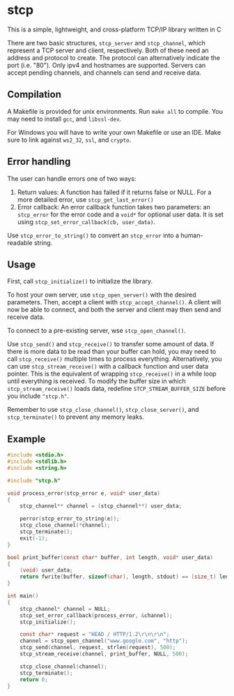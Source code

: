 # stcp
This is a simple, lightweight, and cross-platform TCP/IP library written in C

There are two basic structures, `stcp_server` and `stcp_channel`, which represent a TCP server and client, respectively. Both of these need an address and protocol to create. The protocol can alternatively indicate the port (i.e. "80"). Only ipv4 and hostnames are supported. Servers can accept pending channels, and channels can send and receive data. 

## Compilation
A Makefile is provided for unix environments. Run `make all` to compile. You may need to install `gcc`, and `libssl-dev`.

For Windows you will have to write your own Makefile or use an IDE. Make sure to link against `ws2_32`, `ssl`, and `crypto`.

## Error handling
The user can handle errors one of two ways:
1. Return values: A function has failed if it returns false or NULL. For a more detailed error, use `stcp_get_last_error()`
2. Error callback: An error callback function takes two parameters: an `stcp_error` for the error code and a `void*` for optional user data. It is set using `stcp_set_error_callback(cb, user_data)`.

Use `stcp_error_to_string()` to convert an `stcp_error` into a human-readable string.

## Usage
First, call `stcp_initialize()` to initialize the library. 

To host your own server, use `stcp_open_server()` with the desired parameters. Then, accept a client with `stcp_accept_channel()`. A client will now be able to connect, and both the server and client may  then send and receive data.

To connect to a pre-existing server, wse `stcp_open_channel()`.

Use `stcp_send()` and `stcp_receive()` to transfer some amount of data.
If there is more data to be read than your buffer can hold, you may need to call `stcp_receive()` multiple times to process everything. Alternatively, you can use `stcp_stream_receive()` with a callback function and user data pointer. This is the equivalent of wrapping `stcp_receive()` in a while loop until everything is received. To modify the buffer size in which `stcp_stream_receive()` loads  data, redefine `STCP_STREAM_BUFFER_SIZE` before you include `"stcp.h"`.

Remember to use `stcp_close_channel()`, `stcp_close_server()`, and `stcp_terminate()` to prevent any memory leaks.

## Example

```c
#include <stdio.h>
#include <stdlib.h>
#include <string.h>

#include "stcp.h"

void process_error(stcp_error e, void* user_data)
{
	stcp_channel** channel = (stcp_channel**) user_data;

	perror(stcp_error_to_string(e));
	stcp_close_channel(*channel);
	stcp_terminate();
	exit(-1);
}

bool print_buffer(const char* buffer, int length, void* user_data)
{
	(void) user_data;
	return fwrite(buffer, sizeof(char), length, stdout) == (size_t) length;
}

int main()
{
	stcp_channel* channel = NULL;
	stcp_set_error_callback(process_error, &channel);
	stcp_initialize();

	const char* request = "HEAD / HTTP/1.2\r\n\r\n";
	channel = stcp_open_channel("www.google.com", "http");
	stcp_send(channel, request, strlen(request), 500);
	stcp_stream_receive(channel, print_buffer, NULL, 500);

	stcp_close_channel(channel);
	stcp_terminate();
	return 0;
}
```
